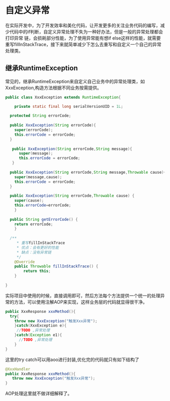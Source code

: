 # 自定义异常
在实际开发中，为了开发效率和美化代码，让开发更多的关注业务代码的编写，减少代码中的if判断，自定义异常处理不失为一种好办法，但是一般的异常处理都会打印异常
链，会损耗部分性能，为了使用异常能有想if else这样的性能，就需要重写fillInStackTrace，接下来就简单减少下怎么去重写和自定义一个自己的异常处理类。

## 继承RuntimeException
常见的，继承RuntimeException来自定义自己业务中的异常处理类，如 XxxException,构造方法根据不同业务按需提供。

``` java
public class XxxException extends RuntimeException{

	private static final long serialVersionUID = 1L;
  
  protected String errorCode;
  
  public XxxException(String errorCode){
    super(errorCode);
    this.errorCode = errorCode;
  }
  
   public XxxException(String errorCode,String message){
      super(message);
      this.errorCode = errorCode;
   }
   
  public XxxException(String errorCode,String message,Throwable cause){
    super(message,cause);
    this.errorCode = errorCode;
  }
  
  public XxxException(String errorCode,Throwable cause) {
    super(cause);
    this.errorCode=errorCode;
	}
   
  public String getErrorCode() {
    return errorCode;
	}
  
  /** 
	 * 重写fillInStackTrace
	 * 优点：会有更好的性能
	 * 缺点：没有异常链
	 */
	@Override
	public Throwable fillInStackTrace() {
		return this;
	}
    
}

```


实际项目中使用的时候，直接调用即可，然后方法每个方法提供一个统一的处理异常的方法，可以使用注解AOP来实现，这样业务层的代码就显得很干净。

``` java
public XxxResponse xxxMethod(){
  try{
    throw new XxxException("触发Xxx异常");
    }catch(XxxException e){
     //TODO ,异常处理
    }catch(Exception e1){
      //TODO ,异常处理
    }
}

```
这里的try catch可以用aoo进行封装,优化完的代码就只有如下结构了

``` java
@XxxHandler
public XxxResponse xxxMethod(){
   throw new XxxException("触发Xxx异常");
}
```
AOP处理这里就不做详细解释了。
